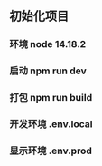 ## 初始化项目

### 环境 node 14.18.2

### 启动 npm run dev
### 打包 npm run build
### 开发环境 .env.local
### 显示环境  .env.prod


